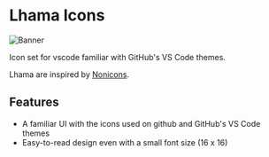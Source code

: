 # Lhama Icons

![Banner](https://binsta.dev/api/v1/files/mir-5KmXDM/transform?format=webp&size=lg&quality=hi)

Icon set for vscode familiar with GitHub's VS Code themes.

Lhama are inspired by [Nonicons](https://github.com/yamatsum/vscode-nonicons).

## Features

-   A familiar UI with the icons used on github and GitHub's VS Code themes
-   Easy-to-read design even with a small font size (16 x 16)
